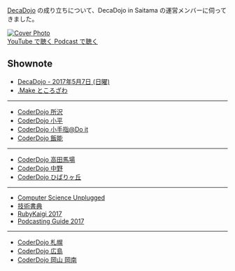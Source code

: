 [DecaDojo](http://decadojo.coderdojo.jp/) の成り立ちについて、DecaDojo in Saitama の運営メンバーに伺ってきました。

<div class='episode-cover'>
  <a href='https://www.youtube.com/watch?v=aMyXinLDajs&list=PL94GDfaSQTmJxxnapafkApHYgQUJ6ABUU&index=5'
     target='_blank' rel='noopenner'>
    <img src='/podcasts/5.png' alt='Cover Photo'>
  </a>
  <div class='btn-cover'>
    <a class='btn-blue' href='https://www.youtube.com/watch?v=aMyXinLDajs&list=PL94GDfaSQTmJxxnapafkApHYgQUJ6ABUU&index=5' target='_blank' rel='noopenner'><i class='fa fa-youtube'></i> YouTube で聴く </a>
    <a class='btn-blue' href='https://podcasters.spotify.com/pod/show/coderdojo-japan/episodes/005---DecaDojo-euhiu3' target='_blank' rel='noopenner'><i class='fas fa-podcast'></i> Podcast で聴く </a>
  </div>
</div>


## Shownote

- [DecaDojo - 2017年5月7日 (日曜)](https://peraichi.com/landing_pages/view/decadojo)
- [.Make ところざわ](https://www.facebook.com/MakeTOKOROZAWA/")

------------

- [CoderDojo 所沢](https://www.facebook.com/CoderDojoTokorozawa/)
- [CoderDojo 小平](http://coderdojo-kodaira.github.io/)
- [CoderDojo 小手指@Do it](https://coderdojokotesashi.github.io/)
- [CoderDojo 飯能](http://coderdojohanno.com/)

--------------

- [CoderDojo 高田馬場](http://coderdojo-tdbb.com/)
- [CoderDojo 中野](https://www.facebook.com/coderdojonakano/)
- [CoderDojo ひばりヶ丘](http://coderdojo.hanare-hibari.info/)

--------------

- [Computer Science Unplugged](http://www.csunplugged.jp/)
- [技術書典](https://techbookfest.org/)
- [RubyKaigi 2017](http://rubykaigi.org/2017)
- [Podcasting Guide 2017](https://weblog.bulknews.net/podcasting-guide-2017-2e88531a367d)

---------------

- [CoderDojo 札幌](https://www.facebook.com/coderdojo.sapporo/)
- [CoderDojo 広島](http://www.coderdojo-hiroshima.com/)
- [CoderDojo 岡山 岡南](http://coderdojo-konan.media-interesting.info/)


